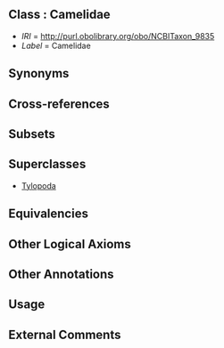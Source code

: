 
## Class : Camelidae

 * *IRI* = http://purl.obolibrary.org/obo/NCBITaxon_9835
 * *Label* = Camelidae

## Synonyms


## Cross-references


## Subsets


## Superclasses

 * [Tylopoda](../../NCBITaxon/34/NCBITaxon_9834.md)

## Equivalencies


## Other Logical Axioms


## Other Annotations


## Usage


## External Comments

